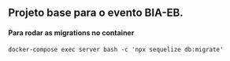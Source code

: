 ## Projeto base para o evento BIA-EB.

#### Para rodar as migrations no container ####
```
docker-compose exec server bash -c 'npx sequelize db:migrate'
```
